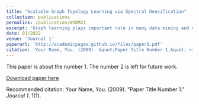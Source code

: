 ```yaml
---
title: "Scalable Graph Topology Learning via Spectral Densification"
collection: publications
permalink: /publication/WSDM21
excerpt: 'Graph learning plays important role in many data mining and machine learning tasks, such as manifold learning, data representation and analysis, dimensionality reduction, data clustering, and visualization, etc. For the first time, we present a highly-scalable spectral graph densification approach (GRASPEL) for graph learning from data. A very unique property of the graphs learned by GRASPEL is that the spectral embedding (or approximate effective-resistance) distances on the graph will encode the similarities between the original input data points.'
date: 01/2022
venue: 'Journal 1'
paperurl: 'http://academicpages.github.io/files/paper1.pdf'
citation: 'Your Name, You. (2009). &quot;Paper Title Number 1.&quot; <i>Journal 1</i>. 1(1).'
---
```

This paper is about the number 1. The number 2 is left for future work.

[Download paper here](http://academicpages.github.io/files/paper1.pdf)

Recommended citation: Your Name, You. (2009). "Paper Title Number 1." <i>Journal 1</i>. 1(1).
